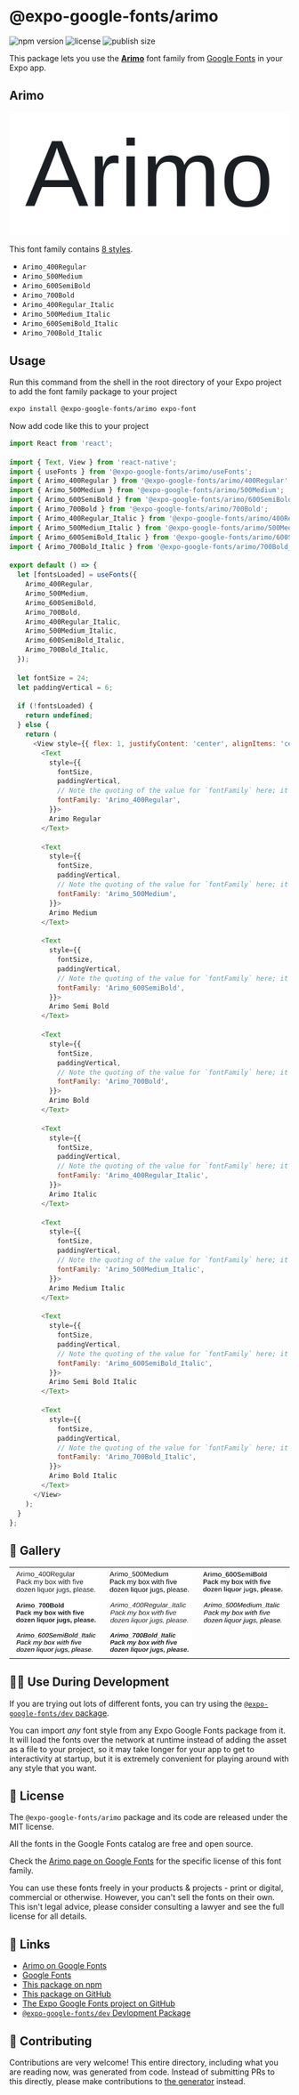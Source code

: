 # @expo-google-fonts/arimo

![npm version](https://flat.badgen.net/npm/v/@expo-google-fonts/arimo)
![license](https://flat.badgen.net/github/license/expo/google-fonts)
![publish size](https://flat.badgen.net/packagephobia/install/@expo-google-fonts/arimo)

This package lets you use the [**Arimo**](https://fonts.google.com/specimen/Arimo) font family from [Google Fonts](https://fonts.google.com/) in your Expo app.

## Arimo

![Arimo](./font-family.png)

This font family contains [8 styles](#-gallery).

- `Arimo_400Regular`
- `Arimo_500Medium`
- `Arimo_600SemiBold`
- `Arimo_700Bold`
- `Arimo_400Regular_Italic`
- `Arimo_500Medium_Italic`
- `Arimo_600SemiBold_Italic`
- `Arimo_700Bold_Italic`

## Usage

Run this command from the shell in the root directory of your Expo project to add the font family package to your project
```sh
expo install @expo-google-fonts/arimo expo-font
```

Now add code like this to your project
```js
import React from 'react';

import { Text, View } from 'react-native';
import { useFonts } from '@expo-google-fonts/arimo/useFonts';
import { Arimo_400Regular } from '@expo-google-fonts/arimo/400Regular';
import { Arimo_500Medium } from '@expo-google-fonts/arimo/500Medium';
import { Arimo_600SemiBold } from '@expo-google-fonts/arimo/600SemiBold';
import { Arimo_700Bold } from '@expo-google-fonts/arimo/700Bold';
import { Arimo_400Regular_Italic } from '@expo-google-fonts/arimo/400Regular_Italic';
import { Arimo_500Medium_Italic } from '@expo-google-fonts/arimo/500Medium_Italic';
import { Arimo_600SemiBold_Italic } from '@expo-google-fonts/arimo/600SemiBold_Italic';
import { Arimo_700Bold_Italic } from '@expo-google-fonts/arimo/700Bold_Italic';

export default () => {
  let [fontsLoaded] = useFonts({
    Arimo_400Regular,
    Arimo_500Medium,
    Arimo_600SemiBold,
    Arimo_700Bold,
    Arimo_400Regular_Italic,
    Arimo_500Medium_Italic,
    Arimo_600SemiBold_Italic,
    Arimo_700Bold_Italic,
  });

  let fontSize = 24;
  let paddingVertical = 6;

  if (!fontsLoaded) {
    return undefined;
  } else {
    return (
      <View style={{ flex: 1, justifyContent: 'center', alignItems: 'center' }}>
        <Text
          style={{
            fontSize,
            paddingVertical,
            // Note the quoting of the value for `fontFamily` here; it expects a string!
            fontFamily: 'Arimo_400Regular',
          }}>
          Arimo Regular
        </Text>

        <Text
          style={{
            fontSize,
            paddingVertical,
            // Note the quoting of the value for `fontFamily` here; it expects a string!
            fontFamily: 'Arimo_500Medium',
          }}>
          Arimo Medium
        </Text>

        <Text
          style={{
            fontSize,
            paddingVertical,
            // Note the quoting of the value for `fontFamily` here; it expects a string!
            fontFamily: 'Arimo_600SemiBold',
          }}>
          Arimo Semi Bold
        </Text>

        <Text
          style={{
            fontSize,
            paddingVertical,
            // Note the quoting of the value for `fontFamily` here; it expects a string!
            fontFamily: 'Arimo_700Bold',
          }}>
          Arimo Bold
        </Text>

        <Text
          style={{
            fontSize,
            paddingVertical,
            // Note the quoting of the value for `fontFamily` here; it expects a string!
            fontFamily: 'Arimo_400Regular_Italic',
          }}>
          Arimo Italic
        </Text>

        <Text
          style={{
            fontSize,
            paddingVertical,
            // Note the quoting of the value for `fontFamily` here; it expects a string!
            fontFamily: 'Arimo_500Medium_Italic',
          }}>
          Arimo Medium Italic
        </Text>

        <Text
          style={{
            fontSize,
            paddingVertical,
            // Note the quoting of the value for `fontFamily` here; it expects a string!
            fontFamily: 'Arimo_600SemiBold_Italic',
          }}>
          Arimo Semi Bold Italic
        </Text>

        <Text
          style={{
            fontSize,
            paddingVertical,
            // Note the quoting of the value for `fontFamily` here; it expects a string!
            fontFamily: 'Arimo_700Bold_Italic',
          }}>
          Arimo Bold Italic
        </Text>
      </View>
    );
  }
};

```

## 🔡 Gallery


||||
|-|-|-|
|![Arimo_400Regular](.//400Regular/Arimo_400Regular.ttf.png)|![Arimo_500Medium](.//500Medium/Arimo_500Medium.ttf.png)|![Arimo_600SemiBold](.//600SemiBold/Arimo_600SemiBold.ttf.png)||
|![Arimo_700Bold](.//700Bold/Arimo_700Bold.ttf.png)|![Arimo_400Regular_Italic](.//400Regular_Italic/Arimo_400Regular_Italic.ttf.png)|![Arimo_500Medium_Italic](.//500Medium_Italic/Arimo_500Medium_Italic.ttf.png)||
|![Arimo_600SemiBold_Italic](.//600SemiBold_Italic/Arimo_600SemiBold_Italic.ttf.png)|![Arimo_700Bold_Italic](.//700Bold_Italic/Arimo_700Bold_Italic.ttf.png)|||


## 👩‍💻 Use During Development

If you are trying out lots of different fonts, you can try using the [`@expo-google-fonts/dev` package](https://github.com/freeboub/google-fonts/tree/master/font-packages/dev#readme).

You can import *any* font style from any Expo Google Fonts package from it. It will load the fonts
over the network at runtime instead of adding the asset as a file to your project, so it may take longer
for your app to get to interactivity at startup, but it is extremely convenient
for playing around with any style that you want.

## 📖 License

The `@expo-google-fonts/arimo` package and its code are released under the MIT license.

All the fonts in the Google Fonts catalog are free and open source.

Check the [Arimo page on Google Fonts](https://fonts.google.com/specimen/Arimo) for the specific license of this font family.

You can use these fonts freely in your products & projects - print or digital, commercial or otherwise. However, you can't sell the fonts on their own. This isn't legal advice, please consider consulting a lawyer and see the full license for all details.

## 🔗 Links

- [Arimo on Google Fonts](https://fonts.google.com/specimen/Arimo)
- [Google Fonts](https://fonts.google.com/)
- [This package on npm](https://www.npmjs.com/package/@expo-google-fonts/arimo)
- [This package on GitHub](https://github.com/freeboub/google-fonts/tree/master/font-packages/arimo)
- [The Expo Google Fonts project on GitHub](https://github.com/freeboub/google-fonts)
- [`@expo-google-fonts/dev` Devlopment Package](https://github.com/freeboub/google-fonts/tree/master/font-packages/dev)

## 🤝 Contributing

Contributions are very welcome! This entire directory, including what you are reading now, was generated from code. Instead of submitting PRs to this directly, please make contributions to [the generator](https://github.com/freeboub/google-fonts/tree/master/packages/generator) instead.
